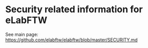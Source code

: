 # Security related information for eLabFTW

See main page: https://github.com/elabftw/elabftw/blob/master/SECURITY.md
